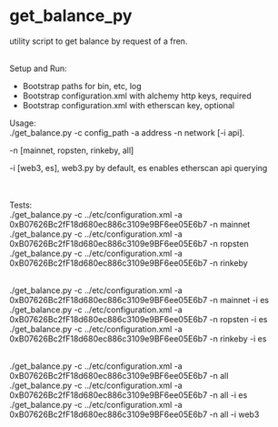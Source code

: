# get_balance_py

utility script to get balance by request of a fren. <br><br>

Setup and Run:   <br>
- Bootstrap paths for bin, etc, log <br>
- Bootstrap configuration.xml with alchemy http keys, required <br>
- Bootstrap configuration.xml with etherscan key, optional <br>

Usage:   <br>
./get_balance.py -c config_path -a address -n network [-i api].  <br>

  -n [mainnet, ropsten, rinkeby, all]  <br>

  -i [web3, es], web3.py by default, es enables etherscan api querying<br><br><br>
  
  
Tests: <br>
./get_balance.py -c ../etc/configuration.xml -a 0xB07626Bc2fF18d680ec886c3109e9BF6ee05E6b7 -n mainnet <br>
./get_balance.py -c ../etc/configuration.xml -a 0xB07626Bc2fF18d680ec886c3109e9BF6ee05E6b7 -n ropsten <br>
./get_balance.py -c ../etc/configuration.xml -a 0xB07626Bc2fF18d680ec886c3109e9BF6ee05E6b7 -n rinkeby <br><br>

./get_balance.py -c ../etc/configuration.xml -a 0xB07626Bc2fF18d680ec886c3109e9BF6ee05E6b7 -n mainnet -i es <br>
./get_balance.py -c ../etc/configuration.xml -a 0xB07626Bc2fF18d680ec886c3109e9BF6ee05E6b7 -n ropsten -i es <br>
./get_balance.py -c ../etc/configuration.xml -a 0xB07626Bc2fF18d680ec886c3109e9BF6ee05E6b7 -n rinkeby -i es <br><br>

./get_balance.py -c ../etc/configuration.xml -a 0xB07626Bc2fF18d680ec886c3109e9BF6ee05E6b7 -n all  <br>
./get_balance.py -c ../etc/configuration.xml -a 0xB07626Bc2fF18d680ec886c3109e9BF6ee05E6b7 -n all -i es <br>
./get_balance.py -c ../etc/configuration.xml -a 0xB07626Bc2fF18d680ec886c3109e9BF6ee05E6b7 -n all -i web3 <br>




